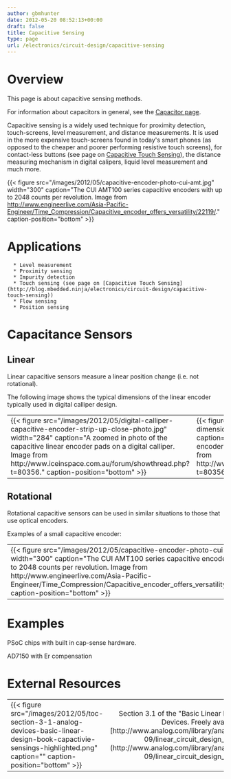 ```yaml
---
author: gbmhunter
date: 2012-05-20 08:52:13+00:00
draft: false
title: Capacitive Sensing
type: page
url: /electronics/circuit-design/capacitive-sensing
---
```


# Overview




This page is about capacitive sensing methods.  

 For information about capacitors in general, see the [Capacitor page](http://blog.mbedded.ninja/electronics/components/capacitors).




Capacitive sensing is a widely used technique for proximity detection, touch-screens, level measurement, and distance measurements. It is used in the more expensive touch-screens found in today's smart phones (as opposed to the cheaper and poorer performing resistive touch screens), for contact-less buttons (see page on [Capacitive Touch Sensing](http://blog.mbedded.ninja/electronics/circuit-design/capacitive-touch-sensing)), the distance measuring mechanism in digital calipers, liquid level measurement and much more.



{{< figure src="/images/2012/05/capacitive-encoder-photo-cui-amt.jpg" width="300" caption="The CUI AMT100 series capacitive encoders with up to 2048 counts per revolution. Image from http://www.engineerlive.com/Asia-Pacific-Engineer/Time_Compression/Capacitive_encoder_offers_versatility/22119/." caption-position="bottom" >}}



# Applications





	  * Level measurement
	  * Proximity sensing
	  * Impurity detection
	  * Touch sensing (see page on [Capacitive Touch Sensing](http://blog.mbedded.ninja/electronics/circuit-design/capacitive-touch-sensing))
	  * Flow sensing
	  * Position sensing



# Capacitance Sensors




## Linear




Linear capacitive sensors measure a linear position change (i.e. not rotational).




The following image shows the typical dimensions of the linear encoder typically used in digital calliper design.


<table >
<tbody >
<tr >

<td >
{{< figure src="/images/2012/05/digital-calliper-capacitive-encoder-strip-up-close-photo.jpg" width="284" caption="A zoomed in photo of the capacitive linear encoder pads on a digital calliper. Image from http://www.iceinspace.com.au/forum/showthread.php?t=80356." caption-position="bottom" >}}

</td>

<td >
{{< figure src="/images/2012/05/capacitance-strip-dimensions-for-linear-encoder.jpg" width="321" caption="The dimensions for a capacitive linear encoder commonly found in digital callipers. Image from http://www.iceinspace.com.au/forum/showthread.php?t=80356." caption-position="bottom" >}}

</td>
</tr>
</tbody>
</table>


## Rotational




Rotational capacitive sensors can be used in similar situations to those that use optical encoders.




Examples of a small capacitive encoder:


<table >
<tbody >
<tr >

<td >
{{< figure src="/images/2012/05/capacitive-encoder-photo-cui-amt.jpg" width="300" caption="The CUI AMT100 series capacitive encoders with up to 2048 counts per revolution. Image from http://www.engineerlive.com/Asia-Pacific-Engineer/Time_Compression/Capacitive_encoder_offers_versatility/22119/." caption-position="bottom" >}}

</td>

<td >
</td>
</tr>
</tbody>
</table>


# Examples




PSoC chips with built in cap-sense hardware.




AD7150 with Er compensation




# External Resources


<table >
<tbody >
<tr >

<td style="width: 400px;" >{{< figure src="/images/2012/05/toc-section-3-1-analog-devices-basic-linear-design-book-capactivie-sensings-highlighted.png" caption="" caption-position="bottom" >}}
</td>

<td style="width: 200px; text-align: center; vertical-align: middle;" >Section 3.1 of the "Basic Linear Design" book by Analog Devices. Freely available from [http://www.analog.com/library/analogDialogue/archives/43-09/linear_circuit_design_handbook.html](http://www.analog.com/library/analogDialogue/archives/43-09/linear_circuit_design_handbook.html)
</td>
</tr>
</tbody>
</table>
